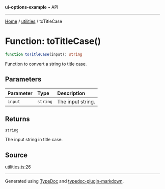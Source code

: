 **ui-options-example** • API

***

[Home](../../README.md) / [utilities](../README.md) / toTitleCase

# Function: toTitleCase()

```ts
function toTitleCase(input): string
```

Function to convert a string to title case.

## Parameters

| Parameter | Type | Description |
| :------ | :------ | :------ |
| `input` | `string` | The input string. |

## Returns

`string`

The input string in title case.

## Source

[utilities.ts:26](https://github.com/tgreyuk/typedoc-plugin-markdown-examples/blob/13dc594/examples/01-typedoc-plugin-markdown/src/utilities.ts#L26)

***

Generated using [TypeDoc](https://typedoc.org) and [typedoc-plugin-markdown](https://typedoc-plugin-markdown.org).
